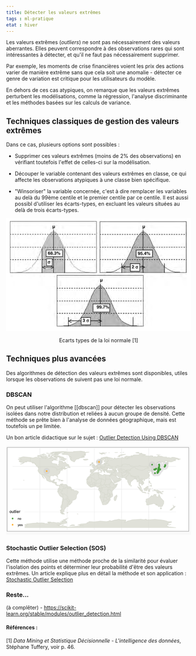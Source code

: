 ```yaml
---
title: Détecter les valeurs extrêmes
tags : ml-pratique
etat : hiver
---
```


Les valeurs extrêmes (*outliers*) ne sont pas nécessairement des valeurs aberrantes. Elles peuvent correspondre à des observations rares qui sont intéressantes à détecter, et qu'il ne faut pas nécessairement supprimer. 

Par exemple, les moments de crise financières voient les prix des actions varier de manière extrême sans que cela soit une anomalie - détecter ce genre de variation est critique pour les utilisateurs du modèle.

En dehors de ces cas atypiques, on remarque que les valeurs extrêmes perturbent les modélisations, comme la régression, l'analyse discriminante et les méthodes basées sur les calculs de variance.

## Techniques classiques de gestion des valeurs extrêmes

Dans ce cas, plusieurs options sont possibles :

- Supprimer ces valeurs extrêmes (moins de 2% des observations) en vérifiant toutefois l'effet de celles-ci sur la modélisation.


- Découper le variable contenant des valeurs extrêmes en classe, ce qui affecte les observations atypiques à une classe bien spécifique.

- "Winsoriser" la variable concernée, c'est à dire remplacer les variables au delà du 99ème centile et le premier centile par ce centile. Il est aussi possibl d'utiliser les écarts-types, en excluant les valeurs situées au delà de trois écarts-types.

![](../assets/img/ecarts-types-normale.png)

<div align="center">
Ecarts types de la loi normale [1]
</div>

## Techniques plus avancées

Des algorithmes de détection des valeurs extrêmes sont disponibles, utiles lorsque les observations de suivent pas une loi normale.

### DBSCAN
On peut utiliser l'algorithme [[dbscan]] pour détecter les observations isolées dans notre distribution et reliées à aucun groupe de densité. Cette méthode se prête bien à l'analyse de données géographique, mais est toutefois un pe limitée. 

Un bon article didactique sur le sujet : [Outlier Detection Using DBSCAN](https://data-blog.gbif.org/post/outlier-detection-using-dbscan/)

![](../assets/img/dbscan-outliers.png)

### Stochastic Outlier Selection (SOS)
Cette méthode utilise une méthode proche de la similarité pour évaluer l'isolation des points et déterminer leur probabilité d'être des valeurs extrêmes. Un article explique plus en détail la méthode et son application : [Stochastic Outlier Selection](https://datascienceworkshops.com/blog/stochastic-outlier-selection/)

### Reste...
(à complêter) - https://scikit-learn.org/stable/modules/outlier_detection.html



#### Références :
[1] *Data Mining et Statistique Décisionnelle - L'intelligence des données*, Stéphane Tuffery, voir p. 46.